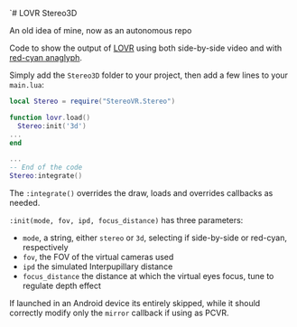 `# LOVR Stereo3D

An old idea of mine, now as an autonomous repo

Code to show the output of [LOVR](lovr.org) using both side-by-side video and with [red-cyan anaglyph](https://en.wikipedia.org/wiki/Anaglyph_3D).

Simply add the `Stereo3D` folder to your project, then add a few lines to your `main.lua`:
```lua
local Stereo = require("StereoVR.Stereo")

function lovr.load()
  Stereo:init('3d')
...
end

...
-- End of the code
Stereo:integrate()
```

The `:integrate()` overrides the draw, loads and overrides callbacks as needed.

`:init(mode, fov, ipd, focus_distance)` has three parameters:
- `mode`, a string, either `stereo` or `3d`, selecting if side-by-side or red-cyan, respectively
- `fov`, the FOV of the virtual cameras used
- `ipd` the simulated Interpupillary distance
- `focus_distance` the distance at which the virtual eyes focus, tune to regulate depth effect

If launched in an Android device its entirely skipped, while it should correctly modify only the `mirror` callback if using as PCVR.